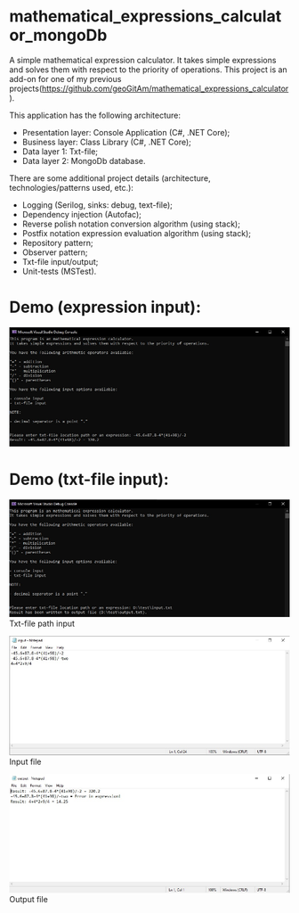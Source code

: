 # mathematical_expressions_calculator_mongoDb
A simple mathematical expression calculator. It takes simple expressions and solves them with respect to the priority of operations. This project is an add-on for one of my previous projects(https://github.com/geoGitAm/mathematical_expressions_calculator).

This application has the following architecture:

- Presentation layer: Console Application (C#, .NET Core);
- Business layer: Class Library (C#, .NET Core);
- Data layer 1: Txt-file;
- Data layer 2: MongoDb database.


There are some additional project details (architecture, technologies/patterns used, etc.):
- Logging (Serilog, sinks: debug, text-file);
- Dependency injection (Autofac);
- Reverse polish notation conversion algorithm (using stack);
- Postfix notation expression evaluation algorithm (using stack);
- Repository pattern;
- Observer pattern;
- Txt-file input/output;
- Unit-tests (MSTest).


# Demo (expression input):

![Screenshot](ExpressionDemo.jpg)

# Demo (txt-file input):

![Screenshot](FileDemo1.jpg)
Txt-file path input

![Screenshot](FileDemo2.jpg)
Input file

![Screenshot](FileDemo3.jpg)
Output file
